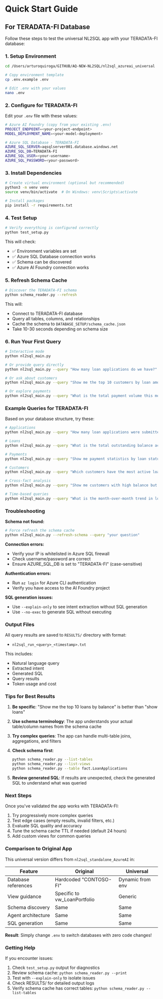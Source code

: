 # Quick Start Guide

## For TERADATA-FI Database

Follow these steps to test the universal NL2SQL app with your TERADATA-FI database:

### 1. Setup Environment

```bash
cd /Users/arturoquiroga/GITHUB/AQ-NEW-NL2SQL/nl2sql_azureai_universal

# Copy environment template
cp .env.example .env

# Edit .env with your values
nano .env
```

### 2. Configure for TERADATA-FI

Edit your `.env` file with these values:

```bash
# Azure AI Foundry (copy from your existing .env)
PROJECT_ENDPOINT=<your-project-endpoint>
MODEL_DEPLOYMENT_NAME=<your-model-deployment>

# Azure SQL Database - TERADATA-FI
AZURE_SQL_SERVER=aqsqlserver001.database.windows.net
AZURE_SQL_DB=TERADATA-FI
AZURE_SQL_USER=<your-username>
AZURE_SQL_PASSWORD=<your-password>
```

### 3. Install Dependencies

```bash
# Create virtual environment (optional but recommended)
python3 -m venv venv
source venv/bin/activate  # On Windows: venv\Scripts\activate

# Install packages
pip install -r requirements.txt
```

### 4. Test Setup

```bash
# Verify everything is configured correctly
python test_setup.py
```

This will check:
- ✅ Environment variables are set
- ✅ Azure SQL Database connection works
- ✅ Schema can be discovered
- ✅ Azure AI Foundry connection works

### 5. Refresh Schema Cache

```bash
# Discover the TERADATA-FI schema
python schema_reader.py --refresh
```

This will:
- Connect to TERADATA-FI database
- Query all tables, columns, and relationships
- Cache the schema to `DATABASE_SETUP/schema_cache.json`
- Take 10-30 seconds depending on schema size

### 6. Run Your First Query

```bash
# Interactive mode
python nl2sql_main.py

# Or provide query directly
python nl2sql_main.py --query "How many loan applications do we have?"

# Or ask about customers
python nl2sql_main.py --query "Show me the top 10 customers by loan amount"

# Or explore payments
python nl2sql_main.py --query "What is the total payment volume this month?"
```

### Example Queries for TERADATA-FI

Based on your database structure, try these:

```bash
# Applications
python nl2sql_main.py --query "How many loan applications were submitted in 2024?"

# Loans
python nl2sql_main.py --query "What is the total outstanding balance across all loans?"

# Payments
python nl2sql_main.py --query "Show me payment statistics by loan status"

# Customers
python nl2sql_main.py --query "Which customers have the most active loans?"

# Cross-fact analysis
python nl2sql_main.py --query "Show me customers with high balance but low payment activity"

# Time-based queries
python nl2sql_main.py --query "What is the month-over-month trend in loan originations?"
```

### Troubleshooting

**Schema not found:**
```bash
# Force refresh the schema cache
python nl2sql_main.py --refresh-schema --query "your question"
```

**Connection errors:**
- Verify your IP is whitelisted in Azure SQL firewall
- Check username/password are correct
- Ensure AZURE_SQL_DB is set to "TERADATA-FI" (case-sensitive)

**Authentication errors:**
- Run `az login` for Azure CLI authentication
- Verify you have access to the AI Foundry project

**SQL generation issues:**
- Use `--explain-only` to see intent extraction without SQL generation
- Use `--no-exec` to generate SQL without executing

### Output Files

All query results are saved to `RESULTS/` directory with format:
- `nl2sql_run_<query>_<timestamp>.txt`

This includes:
- Natural language query
- Extracted intent
- Generated SQL
- Query results
- Token usage and cost

### Tips for Best Results

1. **Be specific**: "Show me the top 10 loans by balance" is better than "show loans"

2. **Use schema terminology**: The app understands your actual table/column names from the schema cache

3. **Try complex queries**: The app can handle multi-table joins, aggregations, and filters

4. **Check schema first**:
   ```bash
   python schema_reader.py --list-tables
   python schema_reader.py --list-views
   python schema_reader.py --table fact.LoanApplications
   ```

5. **Review generated SQL**: If results are unexpected, check the generated SQL to understand what was queried

### Next Steps

Once you've validated the app works with TERADATA-FI:

1. Try progressively more complex queries
2. Test edge cases (empty results, invalid filters, etc.)
3. Evaluate SQL quality and accuracy
4. Tune the schema cache TTL if needed (default 24 hours)
5. Add custom views for common queries

### Comparison to Original App

This universal version differs from `nl2sql_standalone_AzureAI` in:

| Feature | Original | Universal |
|---------|----------|-----------|
| Database references | Hardcoded "CONTOSO-FI" | Dynamic from env |
| View guidance | Specific to vw_LoanPortfolio | Generic |
| Schema discovery | Same | Same |
| Agent architecture | Same | Same |
| SQL generation | Same | Same |

**Result**: Simply change `.env` to switch databases with zero code changes!

### Getting Help

If you encounter issues:

1. Check `test_setup.py` output for diagnostics
2. Review schema cache: `python schema_reader.py --print`
3. Test with `--explain-only` to isolate issues
4. Check RESULTS/ for detailed output logs
5. Verify schema cache has correct tables: `python schema_reader.py --list-tables`
